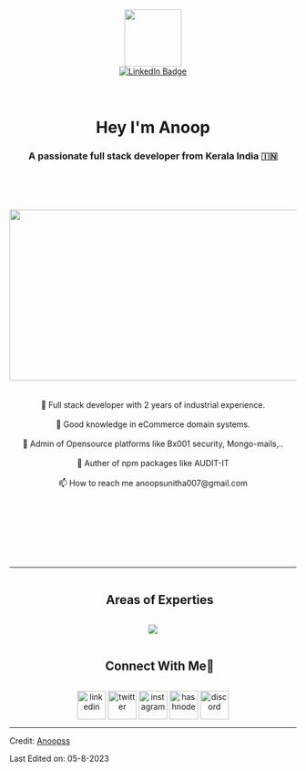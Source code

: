 <div id="header" align="center">
  <img src="https://media.giphy.com/media/M9gbBd9nbDrOTu1Mqx/giphy.gif" width="100"/>
</div>
<div id="badges" align="center">
  <a href="https://www.linkedin.com/in/anoop-ss-840b09157/">
    <img src="https://img.shields.io/badge/LinkedIn-blue?style=for-the-badge&logo=linkedin&logoColor=white" alt="LinkedIn Badge"/>
  </a>
</div>
<br><br>
<h1 align="center">
  Hey I'm Anoop
  <!-- <img src="https://media.giphy.com/media/hvRJCLFzcasrR4ia7z/giphy.gif" width="30px"/> -->
</h1>

<h3 align="center">A passionate full stack developer from Kerala India &#127470;&#127475</h3>

<br>
<br>
<br/>
<br/>
<div align="center">
  <img align="center" width="600" height="300" src="https://media.giphy.com/media/dWesBcTLavkZuG35MI/giphy.gif">
  <br>
  <br>
  <br>
 🌱 Full stack developer with 2 years of industrial experience.<br><br>
 🤝 Good knowledge in eCommerce domain systems.<br><br>
 🌱 Admin of Opensource platforms like Bx001 security, Mongo-mails,..<br><br>
 📝 Auther of npm packages like AUDIT-IT<br><br>
 📫 How to reach me anoopsunitha007@gmail.com
</div>

<br/>
<br/>
<br/>
<br/>
<br/>
<br/>
<br/>

<hr>

<div id="user-content-toc">
  <ul align="center">
    <summary><h2 style="display: inline-block">Areas of Experties</h2></summary>
  </ul>
</div>

<p align="center">
  <a href="https://skillicons.dev">
    <img src="https://skillicons.dev/icons?i=git,bootstrap,cpp,css,docker,dynamodb,express,figma,firebase,github,html,idea,java,js,kotlin,linux,md,materialui,mongodb,mysql,nextjs,nodejs,postman,py,react,redux,ts,vscode&perline=14" />
  </a>
</p>

<!--icons and links-->
<div id="user-content-toc">
  <ul align="center">
    <summary><h2 style="display: inline-block">Connect With Me🤝</h2></summary>
  </ul>
</div>
<p align="center">
<a href="https://www.linkedin.com/in/1010nishant/" target="blank"><img align="center" src="https://user-images.githubusercontent.com/88904952/234979284-68c11d7f-1acc-4f0c-ac78-044e1037d7b0.png" alt="linkedin" height="50" width="50" /></a>
<a href="https://twitter.com/1010nishant" target="blank"><img align="center" src="https://user-images.githubusercontent.com/88904952/234980676-61bfb021-ecc8-48f7-88e6-34c1b06c4a58.png" alt="twitter" height="50" width="50" /></a> 
<a href="https://www.instagram.com/nishant.jangir.1010/" target="blank"><img align="center" src="https://user-images.githubusercontent.com/88904952/234981169-2dd1e58f-4b7e-468c-8213-034ba62156c3.png" alt="instagram" height="50" width="50" /></a>
<a href="https://1010nishant.hashnode.dev/" target="blank"><img align="center" src="https://user-images.githubusercontent.com/88904952/234982196-562aea17-5532-4550-8c08-1c7cb994a541.png" alt="hashnode" height="50" width="50" /></a>
<a href="https://discord.gg/UjwKkJsXsf" target="blank"><img align="center" src="https://user-images.githubusercontent.com/88904952/234982627-019fd336-6248-453c-9b05-97c13fd1d207.png" alt="discord" height="50" width="50" /></a>
  
</p>

----------------------------------------------------------------------
Credit: [Anoopss](https://github.com/Anoopoo7/Anoopoo7)

Last Edited on: 05-8-2023
